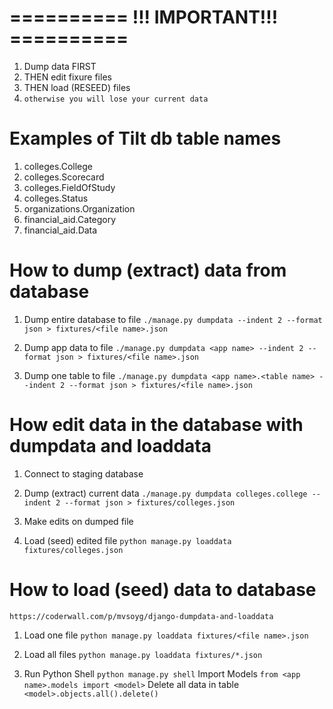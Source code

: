# ========== !!! IMPORTANT!!! ==========

1. Dump data FIRST
2. THEN edit fixure files
3. THEN load (RESEED) files
4. `otherwise you will lose your current data`


# Examples of Tilt db table names

1. colleges.College
2. colleges.Scorecard
3. colleges.FieldOfStudy
4. colleges.Status
5. organizations.Organization
6. financial_aid.Category
7. financial_aid.Data


# How to dump (extract) data from database

1. Dump entire database to file
    `./manage.py dumpdata --indent 2 --format json > fixtures/<file name>.json`

2.  Dump app data to file
    `./manage.py dumpdata <app name> --indent 2 --format json > fixtures/<file name>.json`

3.  Dump one table to file
    `./manage.py dumpdata <app name>.<table name> --indent 2 --format json > fixtures/<file name>.json`


# How edit data in the database with dumpdata and loaddata

1. Connect to staging database

2. Dump (extract) current data
    `./manage.py dumpdata colleges.college --indent 2 --format json > fixtures/colleges.json`

3. Make edits on dumped file 

4. Load (seed) edited file
    `python manage.py loaddata fixtures/colleges.json`


# How to load (seed) data to database
`https://coderwall.com/p/mvsoyg/django-dumpdata-and-loaddata`

1. Load one file
    `python manage.py loaddata fixtures/<file name>.json`

2. Load all files 
   `python manage.py loaddata fixtures/*.json`

3. Run Python Shell 
   `python manage.py shell`
   Import Models
   `from <app name>.models import <model>`
   Delete all data in table
   `<model>.objects.all().delete()`
